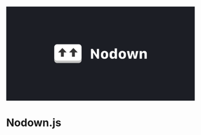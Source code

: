 ![nodown thumbnail](https://raw.githubusercontent.com/nodownjs/brand-assets/main/thumbnail/thumbnail.svg)

# Nodown.js
